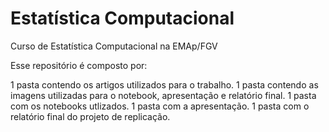 # Estatística Computacional
Curso de Estatística Computacional na EMAp/FGV

Esse repositório é composto por:

1 pasta contendo os artigos utilizados para o trabalho.
1 pasta contendo as imagens utilizadas para o notebook, apresentação e relatório final.
1 pasta com os notebooks utlizados.
1 pasta com a apresentação.
1 pasta com o relatório final do projeto de replicação.
